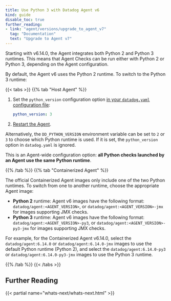 ```yaml
---
title: Use Python 3 with Datadog Agent v6
kind: guide
disable_toc: true
further_reading:
- link: "agent/versions/upgrade_to_agent_v7"
  tag: "Documentation"
  text: "Upgrade to Agent v7"
---
```


Starting with v6.14.0, the Agent integrates both Python 2 and Python 3 runtimes. This means that Agent Checks can be run either with Python 2 or Python 3, depending on the Agent configuration.

By default, the Agent v6 uses the Python 2 runtime. To switch to the Python 3 runtime:

{{< tabs >}}
{{% tab "Host Agent" %}}

1. Set the `python_version` configuration option [in your `datadog.yaml` configuration file][1]:

    ```yaml
    python_version: 3
    ```

2. [Restart the Agent][2].

Alternatively, the `DD_PYTHON_VERSION` environment variable can be set to `2` or `3` to choose which Python runtime is used. If it is set, the `python_version` option in `datadog.yaml` is ignored.

This is an Agent-wide configuration option: **all Python checks launched by an Agent use the same Python runtime**.

[1]: /agent/guide/agent-configuration-files/#agent-main-configuration-file
[2]: /agent/guide/agent-commands/#restart-the-agent
{{% /tab %}}
{{% tab "Containerized Agent" %}}

The official Containerized Agent images only include one of the two Python runtimes. To switch from one to another runtime, choose the appropriate Agent image:

* **Python 2** runtime: Agent v6 images have the following format: `datadog/agent:<AGENT_VERSION>`, or `datadog/agent:<AGENT_VERSION>-jmx` for images supporting JMX checks.
* **Python 3** runtime: Agent v6 images have the following format: `datadog/agent:<AGENT_VERSION>-py3`, or `datadog/agent:<AGENT_VERSION>-py3-jmx` for images supporting JMX checks.

For example, for the Containerized Agent v6.14.0, select the `datadog/agent:6.14.0` or `datadog/agent:6.14.0-jmx` images to use the default Python runtime (Python 2), and select the `datadog/agent:6.14.0-py3` or `datadog/agent:6.14.0-py3-jmx` images to use the Python 3 runtime.

{{% /tab %}}
{{< /tabs >}}

## Further Reading

{{< partial name="whats-next/whats-next.html" >}}

